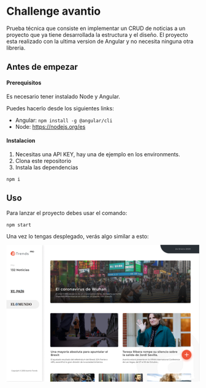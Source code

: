 
# Challenge avantio

Prueba técnica que consiste en implementar un CRUD de noticias a un proyecto que ya tiene desarrollada la estructura y el diseño.
El proyecto esta realizado con la ultima version de Angular y no necesita ninguna otra libreria.  

## Antes de empezar

#### Prerequisitos

Es necesario tener instalado Node y Angular.

Puedes hacerlo desde los siguientes links:

- Angular: ``` npm install -g @angular/cli ```
- Node: https://nodejs.org/es

#### Instalacion

1. Necesitas una API KEY, hay una de ejemplo en los environments.
2. Clona este repositorio
3. Instala las dependencias
``` 
npm i
```

## Uso

Para lanzar el proyecto debes usar el comando:
```
npm start
```
Una vez lo tengas desplegado, verás algo similar a esto:

![Imagen](/assets/readme/first.png)
